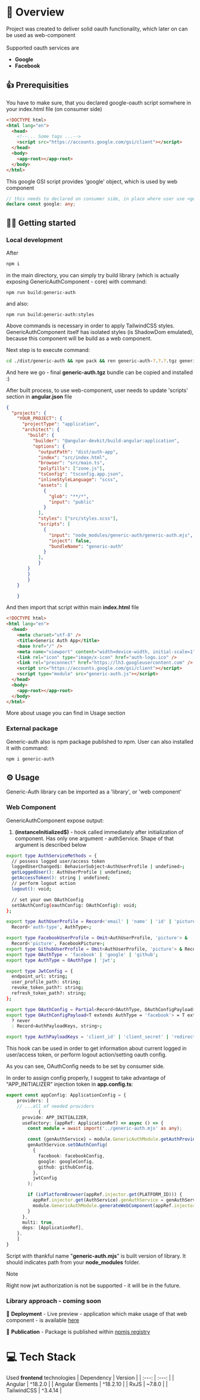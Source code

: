 # 🔑 Overview

Project was created to deliver solid oauth functionality, which later on can be used as web-component <br><br>
Supported oauth services are

<ul style="list-style-type: disc;">
<li><b>Google</b></li>
<li><b>Facebook</b></li>
</ul>

## 👍 Prerequisities

You have to make sure, that you declared google-oauth script somwhere in your index.html file (on consumer side)

```html
<!DOCTYPE html>
<html lang="en">
  <head>
    <!--... Some tags ...-->
    <script src="https://accounts.google.com/gsi/client"></script>
  </head>
  <body>
    <app-root></app-root>
  </body>
</html>
```

This google GSI script provides 'google' object, which is used by web component

```ts
// this needs to declared on consumer side, in place where user use <generic-auth> </generic-auth> components
declare const google: any;
```

## 🏃‍♂️ Getting started

### Local development

After

```sh
npm i
```

in the main directory, you can simply try build library (which is actually exposing GenericAuthComponent - core) with command:

```ssh
npm run build:generic-auth
```

and also:

```ssh
npm run build:generic-auth:styles
```

Above commands is necessary in order to apply TailwindCSS styles. <br>
GenericAuthComponent itself has isolated styles (is ShadowDom emulated), because this component will be build as a web component.

Next step is to execute command:

```sh
cd ./dist/generic-auth && npm pack && ren generic-auth-?.?.?.tgz generic-auth.tgz
```

And here we go - final **generic-auth.tgz** bundle can be copied and installed :)

After built process, to use web-component, user needs to update 'scripts' section in **angular.json** file

```json
{
  "projects": {
    "YOUR_PROJECT": {
      "projectType": "application",
      "architect": {
        "build": {
          "builder": "@angular-devkit/build-angular:application",
          "options": {
            "outputPath": "dist/auth-app",
            "index": "src/index.html",
            "browser": "src/main.ts",
            "polyfills": ["zone.js"],
            "tsConfig": "tsconfig.app.json",
            "inlineStyleLanguage": "scss",
            "assets": [
              {
                "glob": "**/*",
                "input": "public"
              }
            ],
            "styles": ["src/styles.scss"],
            "scripts": [
              {
                "input": "node_modules/generic-auth/generic-auth.mjs",
                "inject": false,
                "bundleName": "generic-auth"
              }
            ],
            }
        }
        }
        }
    }

    }
```

And then import that script within main **index.html** file

```html
<!DOCTYPE html>
<html lang="en">
  <head>
    <meta charset="utf-8" />
    <title>Generic Auth App</title>
    <base href="/" />
    <meta name="viewport" content="width=device-width, initial-scale=1" />
    <link rel="icon" type="image/x-icon" href="auth-logo.ico" />
    <link rel="preconnect" href="https://lh3.googleusercontent.com" />
    <script src="https://accounts.google.com/gsi/client"></script>
    <script type="module" src="generic-auth.js"></script>
  </head>
  <body>
    <app-root></app-root>
  </body>
</html>
```

More about usage you can find in Usage section

### External package

Generic-auth also is npm package published to npm. User can also installed it with command:

```bash
npm i generic-auth
```

## ⚙ Usage

Generic-Auth library can be imported as a 'library', or 'web component'

### Web Component

GenericAuthComponent expose output:

1. **(instanceInitialized$)** - hook called immediately after initialization of component. Has only one argument - authService. Shape of that argument is described below

```bash
export type AuthServiceMethods = {
  // possess logged user/access token
  loggedUserChanged$: BehaviorSubject<AuthUserProfile | undefined>;
  getLoggedUser(): AuthUserProfile | undefined;
  getAccessToken(): string | undefined;
  // perform logout action
  logout(): void;

  // set your own OAuthConfig
  setOAuthConfig(oauthConfig: OAuthConfig): void;
};

export type AuthUserProfile = Record<'email' | 'name' | 'id' | 'picture', string> &
  Record<'auth-type', AuthType>;

export type FacebookUserProfile = Omit<AuthUserProfile, 'picture'> &
  Record<'picture', FacebookPicture>;
export type GithubUserProfile = Omit<AuthUserProfile, 'picture'> & Record<'avatar_url', string>;
export type OAuthType = 'facebook' | 'google' | 'github';
export type AuthType = OAuthType | 'jwt';

export type JwtConfig = {
  endpoint_url: string;
  user_profile_path: string;
  revoke_token_path?: string;
  refresh_token_path?: string;
};

export type OAuthConfig = Partial<Record<OAuthType, OAuthConfigPayload>>;
export type OAuthConfigPayload<T extends AuthType = 'facebook'> = T extends 'jwt'
  ? never
  : Record<AuthPayloadKeys, string>;

export type AuthPayloadKeys = 'client_id' | 'client_secret' | 'redirect_uri';
```

This hook can be used in order to get information about current logged in user/access token, or perform logout action/setting oauth config.

As you can see, OAuthConfig needs to be set by consumer side.

In order to assign config properly, I suggest to take advantage of "APP_INITIALIZER" injection token in **app.config.ts**:

```ts
export const appConfig: ApplicationConfig = {
    providers: [
    // ...all of needed providers
            {
      provide: APP_INITIALIZER,
      useFactory: (appRef: ApplicationRef) => async () => {
        const module = await import('../generic-auth.mjs' as any);

        const {genAuthService} = module.GenericAuthModule.getAuthProvider(appRef.injector);
        genAuthService.setOAuthConfig(
          {
            facebook: facebookConfig,
            google: googleConfig,
            github: githubConfig,
          },
          jwtConfig
        );

        if (isPlatformBrowser(appRef.injector.get(PLATFORM_ID))) {
          appRef.injector.get(AuthService).genAuthService = genAuthService;
          module.GenericAuthModule.generateWebComponent(appRef.injector);
        }
      },
      multi: true,
      deps: [ApplicationRef],
    },
    ]
}
```

Script with thankful name "**generic-auth.mjs**" is built version of library. It should indicates path from your **node_modules** folder.

> [!NOTE]  
> Right now jwt authorization is not be supported - it will be in the future.

### Library approach - coming soon

🚀 <b>Deployment</b> - Live preview - application which make usage of that web component - is available [here](https://generic-auth.vercel.app/)

📔 <b>Publication</b> - Package is published within [npmjs registry](https://www.npmjs.com/package/generic-auth)

# 💻 Tech Stack

Used **frontend** technologies
| Dependency | Version |
| :---: | :---: |
| Angular | ^18.2.0 |
| Angular Elements | ^18.2.10 |
| RxJS | ~7.8.0 |
| TailwindCSS | ^3.4.14 |
